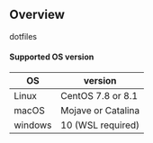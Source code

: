 ## Overview

dotfiles

#### Supported OS version

|OS      |version|
|--------|-------|
|Linux   |CentOS 7.8 or 8.1|
|macOS   |Mojave or Catalina|
|windows |10 (WSL required)|
